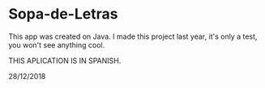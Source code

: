 # Sopa-de-Letras
This app was created on Java. I made this project last year, it's only a test, you won't see anything cool.

THIS APLICATION IS IN SPANISH.

28/12/2018
